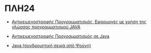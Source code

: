 # ΠΛΗ24

- [Αντικειμενοστραφής Προγραμματισμός, Εφαρμογές με χρήση της γλώσσας προγραμματισμού JAVA](https://courses.e-ce.uth.gr/MEPA21/doku.php?id=toc)

- [Αντικειμενοστραφής Προγραμματισμός σε Java](https://www.youtube.com/playlist?list=PLPQ9mGt4tRsadCI0E4O8qeJqIKMlcO1GT)

- [Java (συνδρομητική σειρά από Ψούνη)](https://www.youtube.com/watch?v=IUtABoesbCo&list=PLLMmbOLFy25EAtFb1xsUFL3gvKBYsv3kn)

